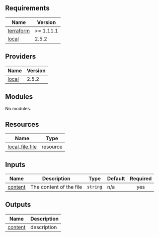 <!-- BEGIN_TF_DOCS -->
## Requirements

| Name | Version |
|------|---------|
| <a name="requirement_terraform"></a> [terraform](#requirement\_terraform) | >= 1.11.1 |
| <a name="requirement_local"></a> [local](#requirement\_local) | 2.5.2 |

## Providers

| Name | Version |
|------|---------|
| <a name="provider_local"></a> [local](#provider\_local) | 2.5.2 |

## Modules

No modules.

## Resources

| Name | Type |
|------|------|
| [local_file.file](https://registry.terraform.io/providers/hashicorp/local/2.5.2/docs/resources/file) | resource |

## Inputs

| Name | Description | Type | Default | Required |
|------|-------------|------|---------|:--------:|
| <a name="input_content"></a> [content](#input\_content) | The content of the file | `string` | n/a | yes |

## Outputs

| Name | Description |
|------|-------------|
| <a name="output_content"></a> [content](#output\_content) | description |
<!-- END_TF_DOCS -->